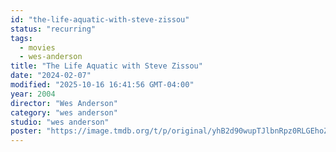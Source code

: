 ```yaml
---
id: "the-life-aquatic-with-steve-zissou"
status: "recurring"
tags:
  - movies
  - wes-anderson
title: "The Life Aquatic with Steve Zissou"
date: "2024-02-07"
modified: "2025-10-16 16:41:56 GMT-04:00"
year: 2004
director: "Wes Anderson"
category: "wes anderson"
studio: "wes anderson"
poster: "https://image.tmdb.org/t/p/original/yhB2d90wupTJlbnRpz0RLGEhoZK.jpg"
---
```

